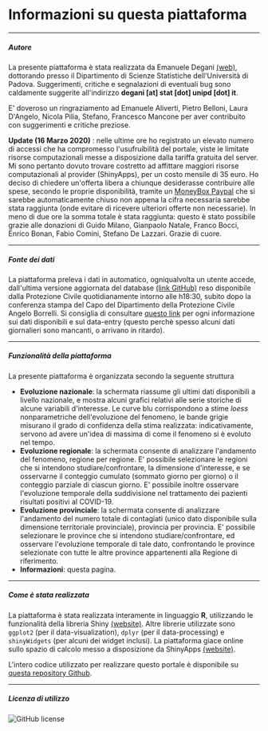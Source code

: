 # Informazioni su questa piattaforma

---

##### Autore

La presente piattaforma è stata realizzata da Emanuele Degani [(web)](https://achab94.github.io), dottorando presso il Dipartimento di Scienze Statistiche dell'Università di Padova.
Suggerimenti, critiche e segnalazioni di eventuali bug sono caldamente suggerite all'indirizzo **degani [at] stat [dot] unipd [dot] it**.

E' doveroso un ringraziamento ad Emanuele Aliverti, Pietro Belloni, Laura D'Angelo, Nicola Pilia, Stefano, Francesco Mancone per aver contribuito con suggerimenti e critiche preziose.

**Update (16 Marzo 2020)** : nelle ultime ore ho registrato un elevato numero di accessi che ha compromesso l'usufruibilità del portale, viste le limitate risorse computazionali messe a disposizione dalla tariffa gratuita del server. Mi sono pertanto dovuto trovare costretto ad affittare maggiori risorse computazionali al provider (ShinyApps), per un costo mensile di 35 euro. Ho deciso di chiedere un'offerta libera a chiunque desiderasse contribuire alle spese, secondo le proprie disponibilità, tramite un [MoneyBox Paypal](https://paypal.me/pools/c/8nqxplRvVc) che si sarebbe automaticamente chiuso non appena la cifra necessaria sarebbe stata raggiunta (onde evitare di ricevere ulteriori offerte non necessarie). In meno di due ore la somma totale è stata raggiunta: questo è stato possibile grazie alle donazioni di Guido Milano, Gianpaolo Natale, Franco Bocci, Enrico Bonan, Fabio Comini, Stefano De Lazzari. Grazie di cuore.

---

##### Fonte dei dati

La piattaforma preleva i dati in automatico, ogniqualvolta un utente accede, dall'ultima versione aggiornata del database [(link GitHub)](https://github.com/pcm-dpc/COVID-19) reso disponibile dalla Protezione Civile quotidianamente intorno alle h18:30, subito dopo la conferenza stampa del Capo del Dipartimento della Protezione Civile Angelo Borrelli. Si consiglia di consultare [questo link](https://github.com/pcm-dpc/COVID-19/blob/master/README.md) per ogni informazione sui dati disponibili e sul data-entry (questo perchè spesso alcuni dati giornalieri sono mancanti, o arrivano in ritardo).

---

##### Funzionalità della piattaforma

La  presente piattaforma è organizzata secondo la seguente struttura
  - **Evoluzione nazionale**: la schermata riassume gli ultimi dati disponibili a livello nazionale, e mostra alcuni grafici relativi alle serie storiche di alcune variabili d'interesse. Le curve blu corrispondono a stime *loess* nonparametriche dell'evoluzione del fenomeno, le bande grigie misurano il grado di confidenza della stima realizzata: indicativamente, servono ad avere un'idea di massima di come il fenomeno si è evoluto nel tempo.
  - **Evoluzione regionale**: la schermata consente di analizzare l'andamento del fenomeno, regione per regione. E' possibile selezionare le regioni che si intendono studiare/confrontare, la dimensione d'interesse, e se osservarne il conteggio cumulato (sommato giorno per giorno) o il conteggio parziale di ciascun giorno. E' possibile inoltre osservare l'evoluzione temporale della suddivisione nel trattamento dei pazienti risultati positivi al COVID-19.
  - **Evoluzione provinciale**: la schermata consente di analizzare l'andamento del numero totale di contagiati (unico dato disponibile sulla dimensione territoriale provinciale), provincia per provincia. E' possibile selezionare le province che si intendono studiare/confrontare, ed osservare l'evoluzione temporale di tale dato, confrontando le province selezionate con tutte le altre province appartenenti alla Regione di riferimento.
  - **Informazioni**: questa pagina.

---

##### Come è stata realizzata

La piattaforma è stata realizzata interamente in linguaggio **R**, utilizzando le funzionalità della libreria Shiny [(website)](https://shiny.rstudio.com). Altre librerie utilizzate sono `ggplot2` (per il data-visualization), `dplyr` (per il data-processing) e `shinyWidgets` (per alcuni dei widget inclusi).
La piattaforma giace online sullo spazio di calcolo messo a disposizione da ShinyApps [(website)](https://www.shinyapps.io).

L'intero codice utilizzato per realizzare questo portale è disponibile su [questa repository Github](https://github.com/Achab94/monitoRing-COVID19).

---

##### Licenza di utilizzo

![GitHub license](https://img.shields.io/badge/License-Creative%20Commons%20Attribution%204.0%20International-blue)
